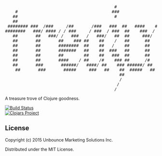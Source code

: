 <pre>
                                           #                                    
    #                                     ###                                   
   ##                                      #                                    
   ##                                                                           
 ######## ###  /###     /##       /###   ###  ##   ####    ###  /###     /##    
########   ###/ #### / / ###     / ###  / ###  ##    ###  / ###/ #### / / ###   
   ##       ##   ###/ /   ###   /   ###/   ##  ##     ###/   ##   ###/ /   ###  
   ##       ##       ##    ### ##    ##    /   ##      ##    ##       ##    ### 
   ##       ##       ########  ##    ##   /    ##      ##    ##       ########  
   ##       ##       #######   ##    ##  ###   ##      ##    ##       #######   
   ##       ##       ##        ##    ##   ###  ##      ##    ##       ##        
   ##       ##       ####    / ##    /#    ### ##      /#    ##       ####    / 
   ##       ###       ######/   ####/ ##    ### ######/ ##   ###       ######/  
    ##       ###       #####     ###   ##    ##  #####   ##   ###       #####   
                                             ##                                 
                                             /                                  
                                            /                                   
                                           /                                    
</pre>

A treasure trove of Clojure goodness.

[![Build Status](https://travis-ci.org/unbounce/treajure.svg)](https://travis-ci.org/unbounce/treajure)
<br/>
[![Clojars Project](http://clojars.org/com.unbounce/treajure/latest-version.svg)](http://clojars.org/com.unbounce/treajure)


## License

Copyright (c) 2015 Unbounce Marketing Solutions Inc.

Distributed under the MIT License.
